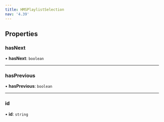 ```yaml
---
title: HMSPlaylistSelection
nav: '4.39'
---
```


## Properties

### hasNext

• **hasNext**: `boolean`

---

### hasPrevious

• **hasPrevious**: `boolean`

---

### id

• **id**: `string`
